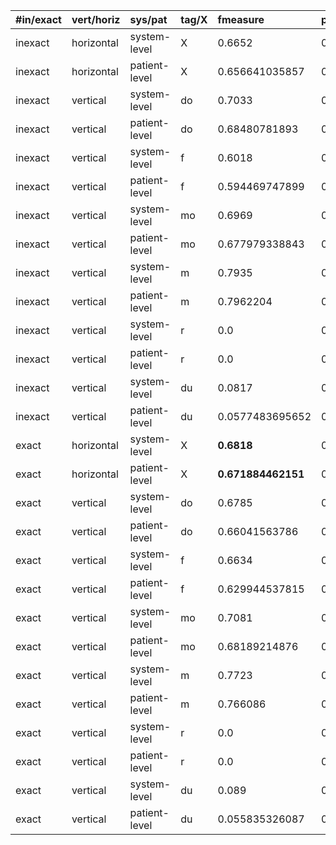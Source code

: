 |#in/exact|vert/horiz|sys/pat|tag/X|fmeasure|precision|recall|
|:--------|:---------|:------|:----|:-------|:--------|:-----|
|inexact  |horizontal|system-level|X    |0.6652  |0.8831   |0.5335|
|inexact  |horizontal|patient-level|X    |0.656641035857|0.874723904382|0.540109561753|
|inexact  |vertical  |system-level|do   |0.7033  |0.8793   |0.586 |
|inexact  |vertical  |patient-level|do   |0.68480781893|0.844119341564|0.593986419753|
|inexact  |vertical  |system-level|f    |0.6018  |0.9029   |0.4513|
|inexact  |vertical  |patient-level|f    |0.594469747899|0.860393697479|0.482992857143|
|inexact  |vertical  |system-level|mo   |0.6969  |0.8568   |0.5872|
|inexact  |vertical  |patient-level|mo   |0.677979338843|0.818778512397|0.602183884298|
|inexact  |vertical  |system-level|m    |0.7935  |0.9001   |0.7095|
|inexact  |vertical  |patient-level|m    |0.7962204|0.8946132|0.732438|
|inexact  |vertical  |system-level|r    |0.0     |0.0      |0.0   |
|inexact  |vertical  |patient-level|r    |0.0     |0.0      |0.0   |
|inexact  |vertical  |system-level|du   |0.0817  |0.866    |0.0429|
|inexact  |vertical  |patient-level|du   |0.0577483695652|0.127717391304|0.0423505434783|
|exact    |horizontal|system-level|X    | **0.6818** |0.8133   |0.5869|
|exact    |horizontal|patient-level|X    | **0.671884462151** |0.802819920319|0.588247011952|
|exact    |vertical  |system-level|do   |0.6785  |0.8045   |0.5867|
|exact    |vertical  |patient-level|do   |0.66041563786|0.776279835391|0.591010288066|
|exact    |vertical  |system-level|f    |0.6634  |0.8726   |0.5351|
|exact    |vertical  |patient-level|f    |0.629944537815|0.82906302521|0.529494537815|
|exact    |vertical  |system-level|mo   |0.7081  |0.8546   |0.6045|
|exact    |vertical  |patient-level|mo   |0.68189214876|0.81682107438|0.607813636364|
|exact    |vertical  |system-level|m    |0.7723  |0.8022   |0.7445|
|exact    |vertical  |patient-level|m    |0.766086|0.7963824|0.7477488|
|exact    |vertical  |system-level|r    |0.0     |0.0      |0.0   |
|exact    |vertical  |patient-level|r    |0.0     |0.0      |0.0   |
|exact    |vertical  |system-level|du   |0.089   |0.7647   |0.0473|
|exact    |vertical  |patient-level|du   |0.055835326087|0.116847826087|0.0407326086957|